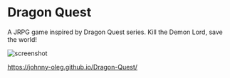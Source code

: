 # Dragon Quest

A JRPG game inspired by Dragon Quest series. 
Kill the Demon Lord, save the world!

![screenshot](https://imgur.com/a/RZQZiTH)

https://johnny-oleg.github.io/Dragon-Quest/
